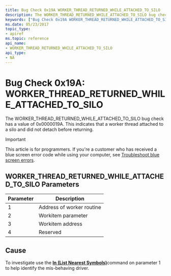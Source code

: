 ```yaml
---
title: Bug Check 0x19A WORKER_THREAD_RETURNED_WHILE_ATTACHED_TO_SILO
description: The WORKER_THREAD_RETURNED_WHILE_ATTACHED_TO_SILO bug check has a value of 0x0000019A. This indicates that a worker thread attached to a silo and did not detach before returning.
keywords: ["Bug Check 0x19A WORKER_THREAD_RETURNED_WHILE_ATTACHED_TO_SILO", "WORKER_THREAD_RETURNED_WHILE_ATTACHED_TO_SILO"]
ms.date: 05/23/2017
topic_type:
- apiref
ms.topic: reference
api_name:
- WORKER_THREAD_RETURNED_WHILE_ATTACHED_TO_SILO
api_type:
- NA
---
```


# Bug Check 0x19A: WORKER\_THREAD\_RETURNED\_WHILE\_ATTACHED\_TO\_SILO


The WORKER\_THREAD\_RETURNED\_WHILE\_ATTACHED\_TO\_SILO bug check has a value of 0x0000019A. This indicates that a worker thread attached to a silo and did not detach before returning.

> [!IMPORTANT]
> This article is for programmers. If you're a customer who has received a blue screen error code while using your computer, see [Troubleshoot blue screen errors](https://www.windows.com/stopcode).


## WORKER\_THREAD\_RETURNED\_WHILE\_ATTACHED\_TO\_SILO Parameters


| Parameter | Description               |
|-----------|---------------------------|
| 1         | Address of worker routine |
| 2         | Workitem parameter        |
| 3         | Workitem address          |
| 4         | Reserved                  |

 

## Cause

To investigate use the [**ln (List Nearest Symbols)**](../debuggercmds/ln--list-nearest-symbols-.md)command on parameter 1 to help identify the mis-behaving driver.

 

 




